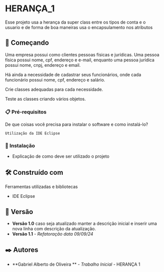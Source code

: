 # HERANÇA_1

Esse projeto usa a herança da super class entre os tipos de conta e o usuario e de forma de boa maneiras usa o encapsulamento nos atributos 

## 🚀 Começando

Uma empresa possui como clientes pessoas físicas e jurídicas. Uma pessoa física possui nome, cpf, endereço e e-mail, enquanto uma pessoa jurídica possui nome, cnpj, endereço e email.

Há ainda a necessidade de cadastrar seus funcionários, onde cada funcionário possui nome, cpf, endereço e salário.

Crie classes adequadas para cada necessidade.

Teste as classes criando vários objetos.

### 📋 Pré-requisitos

De que coisas você precisa para instalar o software e como instalá-lo?

```
Utilização da IDE Eclipse 
```

### 🔧 Instalação

* Explicação de como deve ser utilizado o projeto

## 🛠️ Construído com

Ferramentas utilizadas e bibliotecas

* IDE Eclipse

## 📌 Versão

* **Versão 1.0** caso seja atualizado manter a descrição inicial e inserir uma nova linha com descrição da atualização.
* **Versão 1.1** - *Refatoração* *data 09/09/24*

## ✒️ Autores

* **Gabriel Alberto de Oliveira ** - *Trabalho Inicial* - HERANÇA 1 
